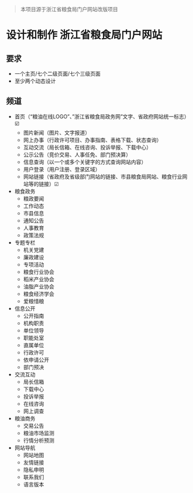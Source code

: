 > 本项目源于浙江省粮食局门户网站改版项目

# 设计和制作 浙江省粮食局门户网站

## 要求

- 一个主页/七个二级页面/七个三级页面
- 至少两个动态设计

## 频道

- 首页（“粮油在线LOGO”、”浙江省粮食局政务网”文字、省政府网站统一标志）☑️
  - 图片新闻（图片、文字报道）
  - 网上办事（行政许可项目、办事指南、表格下载、状态查询）
  - 互动交流（局长信箱、在线咨询、投诉举报、下载中心）
  - 公示公告（竞价交易、人事任免、部门预决算）
  - 信息查询（以一个或多个关键字的方式查询网站内容）
  - 用户登录（用户注册、登录区域）
  - 网站链接（省政府及省级部门网站的链接、市县粮食局网站、粮食行业网站等的链接）☑
- 粮食政务
  - 粮政要闻
  - 工作动态
  - 市县信息
  - 通知公告
  - 人事教育
  - 政策法规
- 专题专栏
  - 机关党建
  - 廉政建设
  - 专项活动
  - 粮食行业协会
  - 稻米产业协会
  - 油脂产业协会
  - 粮食经济学会
  - 爱粮惜粮
- 信息公开
  - 公开指南
  - 机构职责
  - 单位领导
  - 职能处室
  - 直属单位
  - 行政许可
  - 依申请公开
  - 部门预决
- 交流互动
  - 局长信箱
  - 下载中心
  - 投诉举报
  - 在线咨询
  - 网上调查
- 粮油商务
  - 交易公告
  - 粮油市场监测
  - 行情分析预测
- 网站导航
  - 网站地图
  - 友情链接
  - 隐私申明
  - 联系我们
  - 语言版本